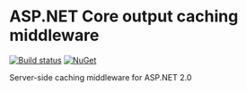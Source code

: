 # ASP.NET Core output caching middleware

[![Build status](https://ci.appveyor.com/api/projects/status/txquc7aq1kgweap7?svg=true)](https://ci.appveyor.com/project/madskristensen/webessentials-aspnetcore-cdntaghelpers)
[![NuGet](https://img.shields.io/nuget/v/WebEssentials.AspNetCore.OutputCaching.svg)](https://nuget.org/packages/WebEssentials.AspNetCore.OutputCaching/)

Server-side caching middleware for ASP.NET 2.0
